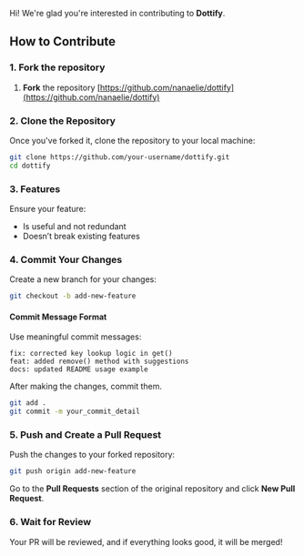 Hi! We're glad you're interested in contributing to **Dottify**.

## How to Contribute

### 1. Fork the repository

1. **Fork** the repository [https://github.com/nanaelie/dottify](https://github.com/nanaelie/dottify)

### 2. Clone the Repository

Once you've forked it, clone the repository to your local machine:
```bash
git clone https://github.com/your-username/dottify.git
cd dottify
```

### 3. Features

Ensure your feature:
- Is useful and not redundant
- Doesn’t break existing features

### 4. Commit Your Changes

Create a new branch for your changes:
```sh
git checkout -b add-new-feature
```

#### Commit Message Format

Use meaningful commit messages:
```
fix: corrected key lookup logic in get()
feat: added remove() method with suggestions
docs: updated README usage example
```

After making the changes, commit them. 

```sh
git add .
git commit -m your_commit_detail
```

### 5. Push and Create a Pull Request

Push the changes to your forked repository:

```sh
git push origin add-new-feature
```

Go to the **Pull Requests** section of the original repository and click **New Pull Request**.

### 6. Wait for Review  

Your PR will be reviewed, and if everything looks good, it will be merged!

